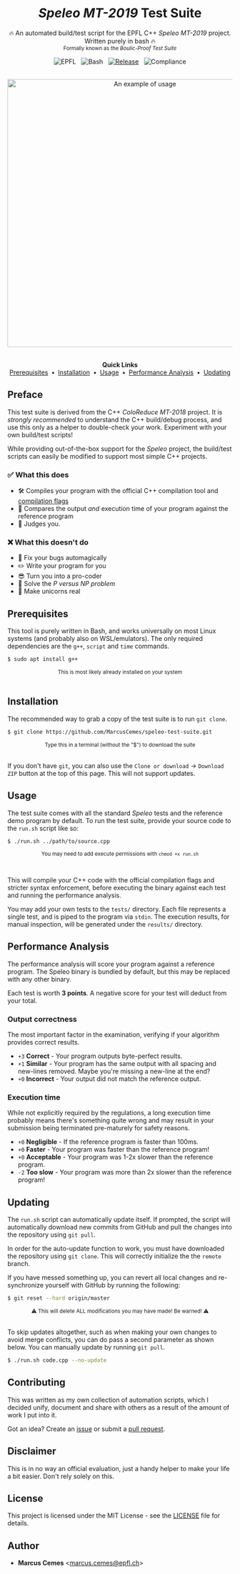 <div align="center">

# *Speleo MT-2019* Test Suite

🔥 An automated build/test script for the EPFL C++ *Speleo MT-2019* project. Written purely in bash 🔥
<br /><sub>Formally known as the <i>Boulic-Proof Test Suite</i></sub>

</div>

<div align="center">

![EPFL][badge-epfl]&nbsp;&nbsp;
![Bash][badge-bash]&nbsp;&nbsp;
[![Release][badge-release]][link-release]&nbsp;&nbsp;
![Compliance][badge-compliance]

<br />

<img width="600" src="https://gistcdn.githack.com/MarcusCemes/854b9eead943ec8aeb7ed17e203f4239/raw/7931faa3d7e302d83135d86bd2d7f8c6434518bc/speleo-test-suite-demo.svg" alt="An example of usage">

<br />
<br />

**Quick Links**<br>
[Prerequisites](#prerequisites) &nbsp;**•**&nbsp;
[Installation](#installation) &nbsp;**•**&nbsp;
[Usage](#usage) &nbsp;**•**&nbsp;
[Performance Analysis](#performance-analysis) &nbsp;**•**&nbsp;
[Updating](#updating)

</div>


## Preface

This test suite is derived from the C++ *ColoReduce MT-2018* project. It is *strongly recommended* to understand the C++ build/debug process, and use this only as a helper to double-check your work. Experiment with your own build/test scripts!

While providing out-of-the-box support for the *Speleo* project, the build/test scripts can easily be modified to support most simple C++ projects.

### ✅ What this does

- 🛠️ Compiles your program with the official C++ compilation tool and [compilation flags](lib/compiler.sh)
- 🤔 Compares the output *and* execution time of your program against the reference program
- 🤨 Judges you.

### ❌ What this doesn't do

- 🐛 Fix your bugs automagically
- ✏️ Write your program for you
- 😎 Turn you into a pro-coder
- 🧮 Solve the *P versus NP problem*
- 🦄 Make unicorns real

## Prerequisites

This tool is purely written in Bash, and works universally on most Linux systems (and probably also on WSL/emulators). The only required dependencies are the `g++`, `script` and `time` commands.

```bash
$ sudo apt install g++
```
<div align="center"><sub>This is most likely already installed on your system</sub></div><br />

## Installation

The recommended way to grab a copy of the test suite is to run `git clone`.

```bash
$ git clone https://github.com/MarcusCemes/speleo-test-suite.git
```
<div align="center"><sub>Type this in a terminal (without the "$") to download the suite</sub></div><br />

If you don't have `git`, you can also use the `Clone or download` → `Download ZIP` button at the top of this page. This will not support updates.

## Usage

The test suite comes with all the standard *Speleo* tests and the reference demo program by default. To run the test suite, provide your source code to the `run.sh` script like so:

```bash
$ ./run.sh ../path/to/source.cpp
```
<div align="center"><sub>

You may need to add execute permissions with `chmod +x run.sh`

</sub></div><br />

This will compile your C++ code with the official compilation flags and stricter syntax enforcement, before executing the binary against each test and running the performance analysis.

You may add your own tests to the `tests/` directory. Each file represents a single test, and is piped to the program via `stdin`. The execution results, for manual inspection, will be generated under the `results/` directory.

## Performance Analysis

The performance analysis will score your program against a reference program. The Speleo binary is bundled by default, but this may be replaced with any other binary.

Each test is worth **3 points**. A negative score for your test will deduct from your total.

### Output correctness

The most important factor in the examination, verifying if your algorithm provides correct results.

- `+3` **Correct** - Your program outputs byte-perfect results.
- `+1` **Similar** - Your program has the same output with all spacing and new-lines removed. Maybe you're missing a new-line at the end?
- `+0` **Incorrect** - Your output did not match the reference output.

### Execution time

While not explicitly required by the regulations, a long execution time probably means there's something quite wrong and may result in your submission being terminated pre-maturely for safety reasons.

- `+0` **Negligible** - If the reference program is faster than 100ms.
- `+0` **Faster** - Your program was faster than the reference program!
- `+0` **Acceptable** - Your program was 1-2x slower than the reference program.
- `-2` **Too slow** - Your program was more than 2x slower than the reference program!

## Updating

The `run.sh` script can automatically update itself. If prompted, the script will automatically download new commits from GitHub and pull the changes into the repository using `git pull`.

In order for the auto-update function to work, you must have downloaded the repository using `git clone`. This will correctly initialize the the `remote` branch.

If you have messed something up, you can revert all local changes and re-synchronize yourself with GitHub by running the following:

```bash
$ git reset --hard origin/master
```
<div align="center"><sub>⚠ This will delete ALL modifications you may have made! Be warned! ⚠</sub></div><br />

To skip updates altogether, such as when making your own changes to avoid merge conflicts, you can do pass a second parameter as shown below. You can manually update by running `git pull`.

```bash
$ ./run.sh code.cpp --no-update
```

## Contributing

This was written as my own collection of automation scripts, which I decided unify, document and share with others as a result of the amount of work I put into it.

Got an idea? Create an [issue][link-issue] or submit a [pull request][link-pull-request].

## Disclaimer

This is in no way an official evaluation, just a handy helper to make your life a bit easier. Don't rely solely on this.

## License

This project is licensed under the MIT License - see the [LICENSE](LICENSE) file for details.

## Author

* **Marcus Cemes** \<marcus.cemes@epfl.ch\>


<!-- BADGES -->
[badge-epfl]:https://img.shields.io/badge/EPFL--c70d3a.svg?style=for-the-badge
[badge-bash]:https://img.shields.io/badge/Bash--f45905.svg?style=for-the-badge
[badge-release]:https://img.shields.io/github/release/MarcusCemes/speleo-test-suite.svg?style=for-the-badge&color=45969b
[badge-compliance]:https://img.shields.io/badge/Speleo-v1.0-512c62.svg?style=for-the-badge

<!-- LINKS -->
[link-release]:https://github.com/MarcusCemes/speleo-test-suite/releases/latest
[link-issue]:https://github.com/MarcusCemes/speleo-test-suite/issues
[link-pull-request]:https://github.com/MarcusCemes/speleo-test-suite/pulls